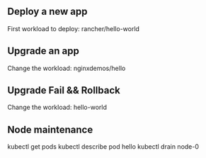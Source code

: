 ## Deploy a new app

First workload to deploy:
    rancher/hello-world

## Upgrade an app

Change the workload:
    nginxdemos/hello

## Upgrade Fail && Rollback

Change the workload:
    hello-world

## Node maintenance

kubectl get pods
kubectl describe pod hello
kubectl drain node-0
